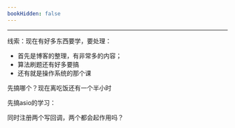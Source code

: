 ```yaml
---
bookHidden: false
---
```



---



线索：现在有好多东西要学，要处理：

+ 首先是博客的整理，有非常多的内容；
+ 算法刷题还有好多要搞
+ 还有就是操作系统的那个课

先搞哪个？现在离吃饭还有一个半小时

先搞asio的学习：

同时注册两个写回调，两个都会起作用吗？
